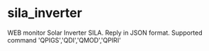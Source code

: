 # sila_inverter
WEB monitor Solar Inverter SILA.
Reply in JSON format.
Supported command 'QPIGS','QDI','QMOD','QPIRI'
